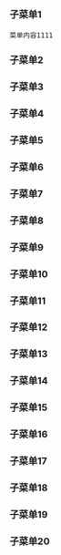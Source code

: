 ### 子菜单1 
    菜单内容1111
### 子菜单2 
### 子菜单3 
### 子菜单4 
### 子菜单5 
### 子菜单6 
### 子菜单7 
### 子菜单8 
### 子菜单9 
### 子菜单10 
### 子菜单11 
### 子菜单12 
### 子菜单13 
### 子菜单14 
### 子菜单15 
### 子菜单16 
### 子菜单17 
### 子菜单18 
### 子菜单19 
### 子菜单20 